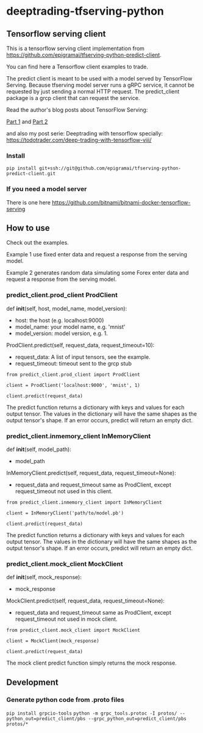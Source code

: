 # deeptrading-tfserving-python

<!---
Client from https://github.com/epigramai/tfserving-python-predict-client
-->

## Tensorflow serving client
This is a tensorflow serving client implementation from https://github.com/epigramai/tfserving-python-predict-client.

You can find here a Tensorflow client examples to trade.

The predict client is meant to be used with a model served by TensorFlow Serving. Because tfserving model server runs a gRPC service, it cannot be requested by just sending a normal HTTP request. The predict_client package is a grcp client that can request the service.

Read the author's blog posts about TensorFlow Serving:

[Part 1](https://medium.com/p/a79726f7c103/) and [Part 2](https://medium.com/p/682eaf7469e7/)

and also my post serie: Deeptrading with tensorflow specially:
https://todotrader.com/deep-trading-with-tensorflow-viii/


### Install
`pip install git+ssh://git@github.com/epigramai/tfserving-python-predict-client.git`

### If you need a model server
There is one here https://github.com/bitnami/bitnami-docker-tensorflow-serving

## How to use
Check out the examples.

Example 1 use fixed enter data and request a response from the serving model.

Example 2 generates random data simulating some Forex enter data and request a response from the serving model.

### predict_client.prod_client ProdClient
def __init__(self, host, model_name, model_version):
 - host: the host (e.g. localhost:9000)
 - model_name: your model name, e.g. 'mnist'
 - model_version: model version, e.g. 1.
 
ProdClient.predict(self, request_data, request_timeout=10):
 - request_data: A list of input tensors, see the example.
 - request_timeout: timeout sent to the grcp stub
 
 `from predict_client.prod_client import ProdClient`
 
 `client = ProdClient('localhost:9000', 'mnist', 1)`
 
 `client.predict(request_data)`
 
 The predict function returns a dictionary with keys and values for each output tensor. The values in the dictionary will have the same shapes as
 the output tensor's shape. If an error occurs, predict will return an empty dict.
 
### predict_client.inmemory_client InMemoryClient
def __init__(self, model_path):
 - model_path
 
InMemoryClient.predict(self, request_data, request_timeout=None):
 - request_data and request_timeout same as ProdClient, except request_timeout not used in this client.
 
 `from predict_client.inmemory_client import InMemoryClient`
 
 `client = InMemoryClient('path/to/model.pb')`
 
 `client.predict(request_data)`
 
The predict function returns a dictionary with keys and values for each output tensor. The values in the dictionary will have the same shapes as
the output tensor's shape. If an error occurs, predict will return an empty dict.
  
### predict_client.mock_client MockClient
def __init__(self, mock_response):
 - mock_response
 
MockClient.predict(self, request_data, request_timeout=None):
 - request_data and request_timeout same as ProdClient, except request_timeout not used in mock client.
 
 `from predict_client.mock_client import MockClient` 
 
 `client = MockClient(mock_response)`
 
 `client.predict(request_data)`
 
The mock client predict function simply returns the mock response.


## Development

### Generate python code from .proto files
`pip install grpcio-tools`
`python -m grpc_tools.protoc -I protos/ --python_out=predict_client/pbs --grpc_python_out=predict_client/pbs protos/*`
